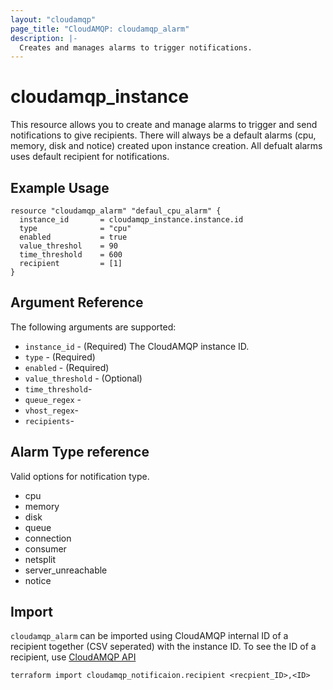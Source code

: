 ```yaml
---
layout: "cloudamqp"
page_title: "CloudAMQP: cloudamqp_alarm"
description: |-
  Creates and manages alarms to trigger notifications.
---
```


# cloudamqp_instance

This resource allows you to create and manage alarms to trigger and send notifications to give recipients. There will always be a default alarms (cpu, memory, disk and notice) created upon instance creation. All defualt alarms uses default recipient for notifications.

## Example Usage

```hcl
resource "cloudamqp_alarm" "defaul_cpu_alarm" {
  instance_id       = cloudamqp_instance.instance.id
  type              = "cpu"
  enabled           = true
  value_threshol    = 90
  time_threshold    = 600
  recipient         = [1]
}
```

## Argument Reference

The following arguments are supported:

* `instance_id` - (Required) The CloudAMQP instance ID.
* `type`        - (Required)
* `enabled`       - (Required)
* `value_threshold`        - (Optional)
* `time_threshold`-
* `queue_regex` -
* `vhost_regex`-
* `recipients`-


## Alarm Type reference

Valid options for notification type.

* cpu
* memory
* disk
* queue
* connection
* consumer
* netsplit
* server_unreachable
* notice

## Import

`cloudamqp_alarm` can be imported using CloudAMQP internal ID of a recipient together (CSV seperated) with the instance ID. To see the ID of a recipient, use [CloudAMQP API](https://docs.cloudamqp.com/cloudamqp_api.html#list-notification-recipients)

`terraform import cloudamqp_notificaion.recipient <recpient_ID>,<ID>`
